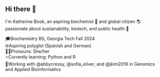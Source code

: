 ## Hi there 👋

I'm Katherine Book, an aspiring biochemist 🧪 and global citizen 🌎 passionate about sustainability, biotech, and public health 🌱

🎓Biochemistry BS, Georgia Tech Fall 2024  
🌐Aspiring polyglot (Spanish and German)  
👩‍🔬Pronouns: She/her  
⭐️Currently learning: Python and R  
🧬Working with @abbycressy, @sofia_oliver, and @jkim2019 in Genomics and Applied Bioinformatics
<!--
**kbook6/kbook6** is a ✨ _special_ ✨ repository because its `README.md` (this file) appears on your GitHub profile.

Here are some ideas to get you started:

- 🔭 I’m currently working on ...
- 🌱 I’m currently learning ...
- 👯 I’m looking to collaborate on ...
- 🤔 I’m looking for help with ...
- 💬 Ask me about ...
- 📫 How to reach me: ...
- 😄 Pronouns: ...
- ⚡ Fun fact: ...
-->
